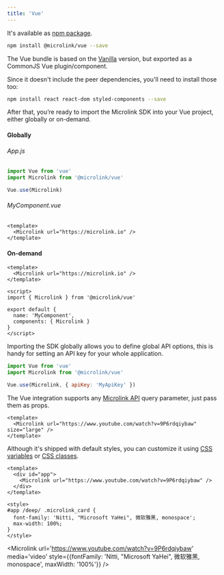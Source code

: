 ```yaml
---
title: 'Vue'
---
```


It's available as [npm package](https://www.npmjs.com/package/@microlink/vue).

```bash
npm install @microlink/vue --save
```

The Vue bundle is based on the [Vanilla](/docs/sdk/integrations/vanilla) version, but exported as a CommonJS Vue plugin/component.

Since it doesn't include the peer dependencies, you'll need to install those too:

```bash
npm install react react-dom styled-components --save
```

After that, you’re ready to import the Microlink SDK into your Vue project, either globally or on-demand.

#### Globally

###### App.js

```js
import Vue from 'vue'
import Microlink from '@microlink/vue'

Vue.use(Microlink)
```

###### MyComponent.vue

```vue
<template>
  <Microlink url="https://microlink.io" />
</template>
```

#### On-demand

```vue
<template>
  <Microlink url="https://microlink.io" />
</template>

<script>
import { Microlink } from '@microlink/vue'

export default {
  name: 'MyComponent',
  components: { Microlink }
}
</script>
```

Importing the SDK globally allows you to define global API options, this is handy for setting an API key for your whole application.

```js
import Vue from 'vue'
import Microlink from '@microlink/vue'

Vue.use(Microlink, { apiKey: 'MyApiKey' })
```

The Vue integration supports any [Microlink API](/docs/api/getting-started/overview) query parameter, just pass them as props.

```vue
<template>
  <Microlink url="https://www.youtube.com/watch?v=9P6rdqiybaw" size="large" />
</template>
```

<Microlink url='https://www.youtube.com/watch?v=9P6rdqiybaw' size="large" media='video' />

Although it's shipped with default styles, you can customize it using [CSS variables](https://microlink.io/docs/sdk/getting-started/styling#css-variables) or [CSS classes](/docs/sdk/getting-started/styling#css-classes).

```vue
<template>
  <div id="app">
    <Microlink url="https://www.youtube.com/watch?v=9P6rdqiybaw" />
  </div>
</template>

<style>
#app /deep/ .microlink_card {
  font-family: 'Nitti, "Microsoft YaHei", 微软雅黑, monospace';
  max-width: 100%;
}
</style>
```

<Microlink url='https://www.youtube.com/watch?v=9P6rdqiybaw' media='video' style={{fontFamily: 'Nitti, "Microsoft YaHei", 微软雅黑, monospace', maxWidth: '100%'}} />
